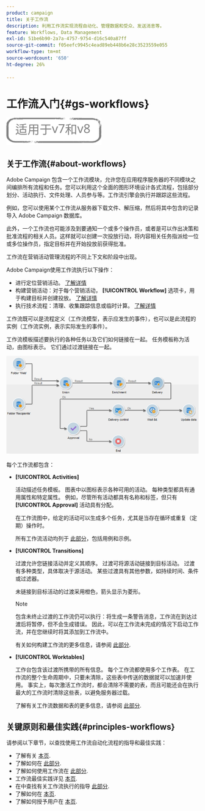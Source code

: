 ```yaml
---
product: campaign
title: 关于工作流
description: 利用工作流实现流程自动化、管理数据和受众、发送消息等。
feature: Workflows, Data Management
exl-id: 51be6b90-2a7a-4757-9754-d16c540a87ff
source-git-commit: f05eefc9945c4ead89eb448b6e28c3523559e055
workflow-type: tm+mt
source-wordcount: '650'
ht-degree: 26%

---
```


# 工作流入门{#gs-workflows}

![](../../assets/common.svg)

## 关于工作流{#about-workflows}

Adobe Campaign 包含一个工作流模块，允许您在应用程序服务器的不同模块之间编排所有流程和任务。您可以利用这个全面的图形环境设计各式流程，包括部分划分、活动执行、文件处理、人员参与等。工作流引擎会执行并跟踪这些流程。

例如，您可以使用某个工作流从服务器下载文件、解压缩，然后将其中包含的记录导入 Adobe Campaign 数据库。

此外，一个工作流也可能涉及到要通知一个或多个操作员，或者是可以作出决策和批准流程的相关人员。这样就可以创建一次投放行动，将内容相关任务指派给一位或多位操作员，指定目标并在开始投放前获得批准。

工作流在营销活动管理流程的不同上下文和阶段中出现。

Adobe Campaign使用工作流执行以下操作：

* 进行定位营销活动。 [了解详情](building-a-workflow.md#implementation-steps-)
* 构建营销活动：对于每个营销活动， **[!UICONTROL Workflow]** 选项卡，用于构建目标并创建投放。 [了解详情](building-a-workflow.md#campaign-workflows)
* 执行技术流程：清理、收集跟踪信息或临时计算。 [了解详情](building-a-workflow.md#technical-workflows)

工作流既可以是流程定义（工作流模型，表示应发生的事件），也可以是此流程的实例（工作流实例，表示实际发生的事件）。

工作流模板描述要执行的各种任务以及它们如何链接在一起。 任务模板称为活动，由图标表示。 它们通过过渡链接在一起。

![](assets/example1.png)

每个工作流都包含：

* **[!UICONTROL Activities]**

   活动描述任务模板。 图表中以图标表示各种可用的活动。 每种类型都具有通用属性和特定属性。 例如，尽管所有活动都具有名称和标签，但只有 **[!UICONTROL Approval]** 活动具有分配。

   在工作流图中，给定的活动可以生成多个任务，尤其是当存在循环或重复（定期）操作时。

   所有工作流活动均列于 [此部分](about-activities.md)，包括用例和示例。

* **[!UICONTROL Transitions]**

   过渡允许您链接活动并定义其顺序。 过渡可将源活动链接到目标活动。 过渡有多种类型，具体取决于源活动。 某些过渡具有其他参数，如持续时间、条件或过滤器。

   未链接到目标活动的过渡采用橙色，箭头显示为菱形。

   >[!NOTE]
   >
   >包含未终止过渡的工作流仍可以执行：将生成一条警告消息，工作流在到达过渡后将暂停，但不会生成错误。 因此，可以在工作流未完成的情况下启动工作流，并在您继续时将其添加到工作流中。

   有关如何构建工作流的更多信息，请参阅 [此部分](building-a-workflow.md).

* **[!UICONTROL Worktables]**

   工作台包含该过渡所携带的所有信息。 每个工作流都使用多个工作表。 在工作流的整个生命周期中，只要未清除，这些表中传送的数据就可以加速并使用。 事实上，每次激活工作流时，都会清除不需要的表，而且可能还会在执行最大的工作流时清除这些表，以避免服务器过载。

   了解有关工作流数据和表的更多信息，请参阅 [此部分](how-to-use-workflow-data.md).

## 关键原则和最佳实践{#principles-workflows}

请参阅以下章节，以查找使用工作流自动化流程的指导和最佳实践：

* 了解有关 [本页](how-to-use-workflow-data.md).
* 了解如何在 [此部分](building-a-workflow.md).
* 了解如何使用工作流在 [此部分](../../platform/using/import-export-workflows.md).
* 工作流最佳实践详见 [本页](workflow-best-practices.md).
* 在中查找有关工作流执行的指导 [此部分](starting-a-workflow.md).
* 了解如何在 [本页](monitoring-workflow-execution.md).
* 了解如何授予用户在 [本页](managing-rights.md).
